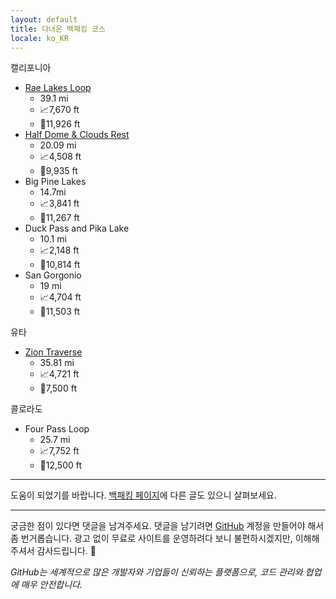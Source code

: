 ```yaml
---
layout: default
title: 다녀온 백패킹 코스
locale: ko_KR
---
```


캘리포니아
* [Rae Lakes Loop](/backpacking/routes/rae-lakes-loop)
  * 39.1 mi
  * 📈7,670 ft
  * 🔼11,926 ft
* [Half Dome & Clouds Rest](/backpacking/routes/half-dome-clouds-rest)
  * 20.09 mi
  * 📈4,508 ft
  * 🔼9,935 ft
* Big Pine Lakes
  * 14.7mi
  * 📈3,841 ft
  * 🔼11,267 ft
* Duck Pass and Pika Lake
  * 10.1 mi
  * 📈2,148 ft
  * 🔼10,814 ft
* San Gorgonio
  * 19 mi
  * 📈4,704 ft
  * 🔼11,503 ft

유타
* [Zion Traverse](https://www.alltrails.com/explore/map/zion-traverse-lee-pass-to-east-rim-trailhead-2b515e2)
  * 35.81 mi
  * 📈4,721 ft
  * 🔼7,500 ft

콜로라도
* Four Pass Loop
  * 25.7 mi
  * 📈7,752 ft
  * 🔼12,500 ft

---

도움이 되었기를 바랍니다. [백패킹 페이지](/backpacking)에 다른 글도 있으니 살펴보세요.

---

궁금한 점이 있다면 댓글을 남겨주세요. 댓글을 남기려면 [GitHub](http://github.com) 계정을 만들어야 해서 좀 번거롭습니다. 광고 없이 무료로 사이트를 운영하려다 보니 불편하시겠지만, 이해해 주셔서 감사드립니다. 🙂

*GitHub는 세계적으로 많은 개발자와 기업들이 신뢰하는 플랫폼으로, 코드 관리와 협업에 매우 안전합니다.*

